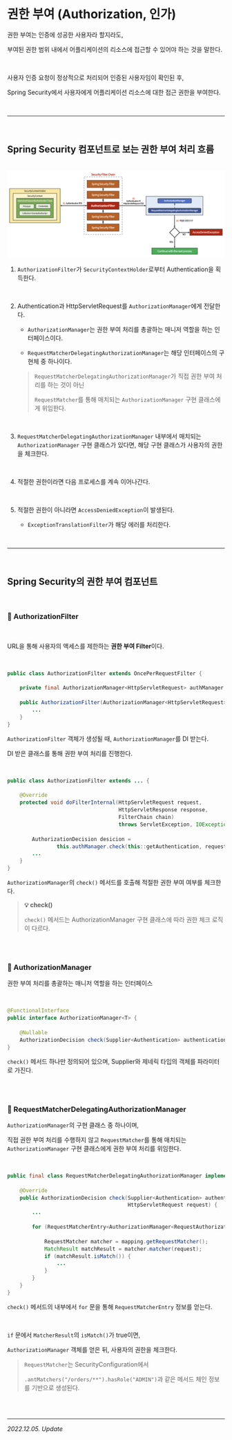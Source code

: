 # 권한 부여 (Authorization, 인가)

권한 부여는 인증에 성공한 사용자라 할지라도,

부여된 권한 범위 내에서 어플리케이션의 리소스에 접근할 수 있어야 하는 것을 말한다.

<br>

사용자 인증 요청이 정상적으로 처리되어 인증된 사용자임이 확인된 후,  

Spring Security에서 사용자에게 어플리케이션 리소스에 대한 접근 권한을 부여한다.

<br>

***

<br>

## Spring Security 컴포넌트로 보는 권한 부여 처리 흐름

<br>

<img src = "./src/Spring_Authorization_Flow.png">

<br>

1. ```AuthorizationFilter```가 ```SecurityContextHolder```로부터 Authentication을 획득한다.

<br>

2. Authentication과 HttpServletRequest를 ```AuthorizationManager```에게 전달한다.

   - ```AuthorizationManager```는 권한 부여 처리를 총괄하는 매니저 역할을 하는 인터페이스이다.  

   - ```RequestMatcherDelegatingAuthorizationManager```는 해당 인터페이스의 구현체 중 하나이다.

    > ```RequestMatcherDelegatingAuthorizationManager```가 직접 권한 부여 처리를 하는 것이 아닌  
    >
    > ```RequestMatcher```를 통해 매치되는 ```AuthorizationManager``` 구현 클래스에게 위임한다.

<br>

3. ```RequestMatcherDelegatingAuthorizationManager``` 내부에서 매치되는 ```AuthorizationManager``` 구현 클래스가 있다면, 해당 구현 클래스가 사용자의 권한을 체크한다.

<br>

4. 적절한 권한이라면 다음 프로세스를 계속 이어나간다.

<br>

5. 적절한 권한이 아니라면 ```AccessDeniedException```이 발생된다.  

   - ```ExceptionTranslationFilter```가 해당 에러를 처리한다.

<br>

***

<br>

## Spring Security의 권한 부여 컴포넌트

<br>

### 🔸 AuthorizationFilter

<br>

URL을 통해 사용자의 액세스를 제한하는 **권한 부여 Filter**이다.

<br>

```java
public class AuthorizationFilter extends OncePerRequestFilter {

    private final AuthorizationManager<HttpServletRequest> authManager;

    public AuthorizationFilter(AuthorizationManager<HttpServletRequest> authManager) {
        ...
    }
}
```

```AuthorizationFilter``` 객체가 생성될 때, ```AuthorizationManager```를 DI 받는다.

DI 받은 클래스를 통해 권한 부여 처리를 진행한다.

<br>

```java
public class AuthorizationFilter extends ... {

    @Override
    protected void doFilterInternal(HttpServletRequest request,
                                    HttpServletResponse response,
                                    FilterChain chain)
                                    throws ServletException, IOException {

        AuthorizationDecision desicion = 
                this.authManager.check(this::getAuthentication, request);
        ...
    }
}
```

```AuthorizationManager```의 ```check()``` 메서드를 호출해 적절한 권한 부여 여부를 체크한다.

> **💡 check()**  
> 
> ```check()``` 메서드는 AuthorizationManager 구현 클래스에 따라 권한 체크 로직이 다르다.

<br><br>

### 🔸 AuthorizationManager

권한 부여 처리를 총괄하는 매니저 역할을 하는 인터페이스

<br>

```java
@FunctionalInterface
public interface AuthorizationManager<T> {

    @Nullable
    AuthorizationDecision check(Supplier<Authentication> authentication, T object);
}
```

```check()``` 메서드 하나만 정의되어 있으며, Supplier와 제네릭 타입의 객체를 파라미터로 가진다.

<br><br>

### 🔸 RequestMatcherDelegatingAuthorizationManager

```AuthorizationManager```의 구현 클래스 중 하나이며,  

직접 권한 부여 처리를 수행하지 않고 ```RequestMatcher```를 통해 매치되는 ```AuthorizationManager``` 구현 클래스에게 권한 부여 처리를 위임한다.

<br>

```java
public final class RequestMatcherDelegatingAuthorizationManager implements AuthorizationManager<HttpServletRequest> {

    @Override
    public AuthorizationDecision check(Supplier<Authentication> authentication,
                                       HttpServletRequest request) {
        ...

        for (RequestMatcherEntry<AuthorizationManager<RequestAuthorizationContext>> mapping : this.mappings) {

            RequestMatcher matcher = mapping.getRequestMatcher();
            MatchResult matchResult = matcher.matcher(request);
			if (matchResult.isMatch()) {
                ...
            }    
        }
    }
}
```

```check()``` 메서드의 내부에서 ```for``` 문을 통해 ```RequestMatcherEntry``` 정보를 얻는다.

<br>

```if``` 문에서 ```MatcherResult```의 ```isMatch()```가 true이면,  

```AuthorizationManager``` 객체를 얻은 뒤, 사용자의 권한을 체크한다.

> ```RequestMatcher```는 SecurityConfiguration에서  
> 
> ```.antMatchers("/orders/**").hasRole("ADMIN")```과 같은 메서드 체인 정보를 기반으로 생성된다.

<br><br>

***

_2022.12.05. Update_